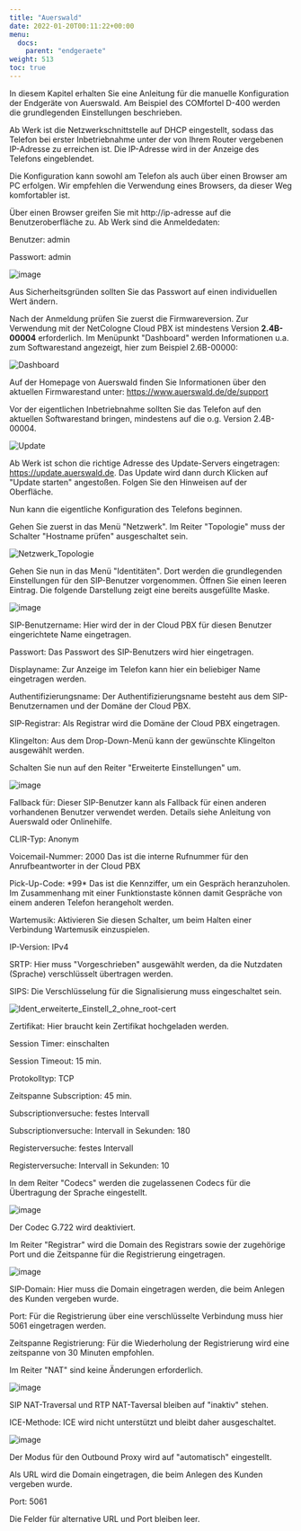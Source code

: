 ```yaml
---
title: "Auerswald"
date: 2022-01-20T00:11:22+00:00
menu:
  docs:
    parent: "endgeraete"
weight: 513
toc: true
---
```


In diesem Kapitel erhalten Sie eine Anleitung für die manuelle Konfiguration der Endgeräte von Auerswald. Am Beispiel des COMfortel D-400 werden die grundlegenden Einstellungen beschrieben.

Ab Werk ist die Netzwerkschnittstelle auf DHCP eingestellt, sodass das Telefon bei erster Inbetriebnahme unter der von Ihrem Router vergebenen IP-Adresse zu erreichen ist. Die IP-Adresse wird in der Anzeige des Telefons eingeblendet.

Die Konfiguration kann sowohl am Telefon als auch über einen Browser am PC erfolgen. Wir empfehlen die Verwendung eines Browsers, da dieser Weg komfortabler ist.

Über einen Browser greifen Sie mit http://ip-adresse auf die Benutzeroberfläche zu. Ab Werk sind die Anmeldedaten:

Benutzer: admin

Passwort: admin

![image](https://user-images.githubusercontent.com/99875470/207878135-e5b75b49-dd9d-4433-8b58-fc2f25334cc5.png)

Aus Sicherheitsgründen sollten Sie das Passwort auf einen individuellen Wert ändern.

Nach der Anmeldung prüfen Sie zuerst die Firmwareversion. Zur Verwendung mit der NetCologne Cloud PBX ist mindestens Version **2.4B-00004** erforderlich. Im Menüpunkt "Dashboard" werden Informationen u.a. zum Softwarestand angezeigt, hier zum Beispiel 2.6B-00000:

![Dashboard](https://github.com/NetCologne/cloudpbx-docs/assets/99875470/f643f4c7-b823-43e5-b681-dfa055f58a57)

Auf der Homepage von Auerswald finden Sie Informationen über den aktuellen Firmwarestand unter: https://www.auerswald.de/de/support

Vor der eigentlichen Inbetriebnahme sollten Sie das Telefon auf den aktuellen Softwarestand bringen, mindestens auf die o.g. Version 2.4B-00004.

![Update](https://github.com/NetCologne/cloudpbx-docs/assets/99875470/e65b566c-1471-424c-ba57-ec7b33293f61)

Ab Werk ist schon die richtige Adresse des Update-Servers eingetragen: https://update.auerswald.de. Das Update wird dann durch Klicken auf "Update starten" angestoßen. Folgen Sie den Hinweisen auf der Oberfläche.

Nun kann die eigentliche Konfiguration des Telefons beginnen.

Gehen Sie zuerst in das Menü "Netzwerk". Im Reiter "Topologie" muss der Schalter "Hostname prüfen" ausgeschaltet sein.

![Netzwerk_Topologie](https://user-images.githubusercontent.com/99875470/210994671-35aeeb6f-34ff-4a26-9e95-3c622b016cf3.jpg)

Gehen Sie nun in das Menü "Identitäten". Dort werden die grundlegenden Einstellungen für den SIP-Benutzer vorgenommen. Öffnen Sie einen leeren Eintrag. Die folgende Darstellung zeigt eine bereits ausgefüllte Maske.

![image](https://user-images.githubusercontent.com/99875470/207901188-187f7b32-d5f5-4069-b142-9def68cdc51c.png)

SIP-Benutzername: Hier wird der in der Cloud PBX für diesen Benutzer eingerichtete Name eingetragen.

Passwort: Das Passwort des SIP-Benutzers wird hier eingetragen.

Displayname: Zur Anzeige im Telefon kann hier ein beliebiger Name eingetragen werden.

Authentifizierungsname: Der Authentifizierungsname besteht aus dem SIP-Benutzernamen und der Domäne der Cloud PBX.

SIP-Registrar: Als Registrar wird die Domäne der Cloud PBX eingetragen.

Klingelton: Aus dem Drop-Down-Menü kann der gewünschte Klingelton ausgewählt werden.

Schalten Sie nun auf den Reiter "Erweiterte Einstellungen" um.

![image](https://user-images.githubusercontent.com/99875470/207905502-3b9e4840-84c8-402d-98e9-584a11874e0a.png)

Fallback für: Dieser SIP-Benutzer kann als Fallback für einen anderen vorhandenen Benutzer verwendet werden. Details siehe Anleitung von Auerswald oder Onlinehilfe.

CLIR-Typ: Anonym

Voicemail-Nummer: 2000 Das ist die interne Rufnummer für den Anrufbeantworter in der Cloud PBX

Pick-Up-Code: \*99\* Das ist die Kennziffer, um ein Gespräch heranzuholen. Im Zusammenhang mit einer Funktionstaste können damit Gespräche von einem anderen Telefon herangeholt werden.

Wartemusik: Aktivieren Sie diesen Schalter, um beim Halten einer Verbindung Wartemusik einzuspielen.

IP-Version: IPv4

SRTP: Hier muss "Vorgeschrieben" ausgewählt werden, da die Nutzdaten (Sprache) verschlüsselt übertragen werden.

SIPS: Die Verschlüsselung für die Signalisierung muss eingeschaltet sein.

![Ident_erweiterte_Einstell_2_ohne_root-cert](https://github.com/NetCologne/cloudpbx-docs/assets/99875470/f8c04820-2291-4ee9-8dc2-2c412d322e51)

Zertifikat: Hier braucht kein Zertifikat hochgeladen werden.

Session Timer: einschalten

Session Timeout: 15 min.

Protokolltyp: TCP

Zeitspanne Subscription: 45 min.

Subscriptionversuche: festes Intervall

Subscriptionversuche: Intervall in Sekunden: 180

Registerversuche: festes Intervall

Registerversuche: Intervall in Sekunden: 10

In dem Reiter "Codecs" werden die zugelassenen Codecs für die Übertragung der Sprache eingestellt.

![image](https://user-images.githubusercontent.com/99875470/208454052-5b221f93-947b-4b10-ae28-97c3d700a91a.png)

Der Codec G.722 wird deaktiviert.

Im Reiter "Registrar" wird die Domain des Registrars sowie der zugehörige Port und die Zeitspanne für die Registrierung eingetragen.

![image](https://user-images.githubusercontent.com/99875470/208465107-dacca2f0-012d-4530-86a7-f525e81c53a6.png)

SIP-Domain: Hier muss die Domain eingetragen werden, die beim Anlegen des Kunden vergeben wurde.

Port: Für die Registrierung über eine verschlüsselte Verbindung muss hier 5061 eingetragen werden.

Zeitspanne Registrierung: Für die Wiederholung der Registrierung wird eine zeitspanne von 30 Minuten empfohlen.

Im Reiter "NAT" sind keine Änderungen erforderlich.

![image](https://user-images.githubusercontent.com/99875470/208473318-c13edbc3-0c80-4e77-aa5a-1a8d02e75d2e.png)

SIP NAT-Traversal und RTP NAT-Taversal bleiben auf "inaktiv" stehen.

ICE-Methode: ICE wird nicht unterstützt und bleibt daher ausgeschaltet.

![image](https://user-images.githubusercontent.com/99875470/208474204-273ca5e8-0899-4ad0-84d3-dd9a37985583.png)

Der Modus für den Outbound Proxy wird auf "automatisch" eingestellt.

Als URL wird die Domain eingetragen, die beim Anlegen des Kunden vergeben wurde.

Port: 5061

Die Felder für alternative URL und Port bleiben leer.

